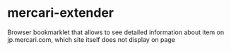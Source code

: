 # mercari-extender
Browser bookmarklet that allows to see detailed information about item on jp.mercari.com, which site itself does not display on page
